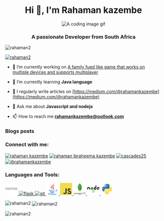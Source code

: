<h1 align="center">Hi 👋, I'm Rahaman kazembe</h1>
<center>
    <img src="https://i.pinimg.com/originals/54/e3/7d/54e37d8074ebcde1d96c77d7b2a7f310.gif" alt="A coding image gif">
</center>
<h3 align="center">A passionate Developer from South Africa</h3>

<p align="left"> <img src="https://komarev.com/ghpvc/?username=rahaman2&label=Profile%20views&color=0e75b6&style=flat" alt="rahaman2" /> </p>

<p align="left"> <a href="https://github.com/ryo-ma/github-profile-trophy"><img src="https://github-profile-trophy.vercel.app/?username=rahaman2" alt="rahaman2" /></a> </p>

- 🔭 I’m currently working on [A family fued like game that works on multiple devices and supports multiplayer](https://github.com/Rahaman2/Guess-Warrior)

- 🌱 I’m currently learning **Java language**

- 📝 I regularly write articles on [https://medium.com/@rahamankazembe](https://medium.com/@rahamankazembe)

- 💬 Ask me about **Javascript and nodejs**

- 📫 How to reach me **rahamankazembe@outlook.com**

### Blogs posts
<!-- BLOG-POST-LIST:START -->
<!-- BLOG-POST-LIST:END -->

<h3 align="left">Connect with me:</h3>
<p align="left">
<a href="https://linkedin.com/in/rahaman kazembe" target="blank"><img align="center" src="https://raw.githubusercontent.com/rahuldkjain/github-profile-readme-generator/master/src/images/icons/Social/linked-in-alt.svg" alt="rahaman kazembe" height="30" width="40" /></a>
<a href="https://fb.com/rahaman ibraheema kazembe" target="blank"><img align="center" src="https://raw.githubusercontent.com/rahuldkjain/github-profile-readme-generator/master/src/images/icons/Social/facebook.svg" alt="rahaman ibraheema kazembe" height="30" width="40" /></a>
<a href="https://instagram.com/cascades25" target="blank"><img align="center" src="https://raw.githubusercontent.com/rahuldkjain/github-profile-readme-generator/master/src/images/icons/Social/instagram.svg" alt="cascades25" height="30" width="40" /></a>
<a href="https://medium.com/@rahamankazembe" target="blank"><img align="center" src="https://raw.githubusercontent.com/rahuldkjain/github-profile-readme-generator/master/src/images/icons/Social/medium.svg" alt="@rahamankazembe" height="30" width="40" /></a>
</p>

<h3 align="left">Languages and Tools:</h3>
<p align="left"> <a href="https://expressjs.com" target="_blank" rel="noreferrer"> <img src="https://raw.githubusercontent.com/devicons/devicon/master/icons/express/express-original-wordmark.svg" alt="express" width="40" height="40"/> </a> <a href="https://flask.palletsprojects.com/" target="_blank" rel="noreferrer"> <img src="https://www.vectorlogo.zone/logos/pocoo_flask/pocoo_flask-icon.svg" alt="flask" width="40" height="40"/> </a> <a href="https://git-scm.com/" target="_blank" rel="noreferrer"> <img src="https://www.vectorlogo.zone/logos/git-scm/git-scm-icon.svg" alt="git" width="40" height="40"/> </a> <a href="https://www.java.com" target="_blank" rel="noreferrer"> <img src="https://raw.githubusercontent.com/devicons/devicon/master/icons/java/java-original.svg" alt="java" width="40" height="40"/> </a> <a href="https://developer.mozilla.org/en-US/docs/Web/JavaScript" target="_blank" rel="noreferrer"> <img src="https://raw.githubusercontent.com/devicons/devicon/master/icons/javascript/javascript-original.svg" alt="javascript" width="40" height="40"/> </a> <a href="https://www.mongodb.com/" target="_blank" rel="noreferrer"> <img src="https://raw.githubusercontent.com/devicons/devicon/master/icons/mongodb/mongodb-original-wordmark.svg" alt="mongodb" width="40" height="40"/> </a> <a href="https://nodejs.org" target="_blank" rel="noreferrer"> <img src="https://raw.githubusercontent.com/devicons/devicon/master/icons/nodejs/nodejs-original-wordmark.svg" alt="nodejs" width="40" height="40"/> </a> <a href="https://www.python.org" target="_blank" rel="noreferrer"> <img src="https://raw.githubusercontent.com/devicons/devicon/master/icons/python/python-original.svg" alt="python" width="40" height="40"/> </a> </p>

<p><img align="left" src="https://github-readme-stats.vercel.app/api/top-langs?username=rahaman2&show_icons=true&locale=en&layout=compact" alt="rahaman2" /></p>

<p>&nbsp;<img align="center" src="https://github-readme-stats.vercel.app/api?username=rahaman2&show_icons=true&locale=en" alt="rahaman2" /></p>

<p><img align="center" src="https://github-readme-streak-stats.herokuapp.com/?user=rahaman2&" alt="rahaman2" /></p>


